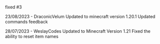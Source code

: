 fixed #3

23/08/2023 - DraconicVelum
Updated to minecraft version 1.20.1
Updated commands feedback

28/07/2023 - WeslayCodes
Updated to Minecraft Version 1.21
Fixed the ability to reset item names